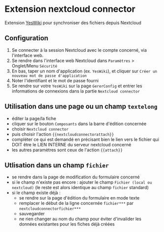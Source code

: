 # Extension nextcloud connector

Extension [YesWiki](https://yeswiki.net/) pour synchroniser des fichiers depuis Nextcloud

## Configuration

 1. Se connecter à la session Nextcloud avec le compte concerné, via l'interface web.
 2. Se rendre dans l'interface web Nextcloud dans `Paramètres` > Onglet/Menu `Sécurité`
 3. En bas, taper un nom d'application (ex. `YesWiki`), et cliquer sur `Créer un nouveau mot de passe d'application`
 4. Noter l'identifiant et le mot de passe fourni
 5. Se rendre sur votre `YesWiki` sur la page `GererConfig` et entrer les informations de connexions dans la partie `Nextcloud connector`

## Utilisation dans une page ou un champ `textelong`

- éditer la page/la fiche
- cliquer sur le bouton `Composants` dans la barre d'édition concernée
- choisir `Nextcloud connector`
- puis choisir l'action `{{nextcloudconnectorattach}}`
- compléter ce qui est demandé en précisant bien le lien vers le fichier qui DOIT être le LIEN INTERNE du serveur nextcloud concerné
- les autres paramètres sont ceux de l'action `{{attach}}`

## Utlisation dans un champ `fichier`

- se rendre dans la page de modification du formulaire concerné
- si le champ n'existe pas encore : ajouter le champ `Fichier (local ou nextcloud)` (le reste est alors identique au champ `fichier` standard)
- si le champ existe déjà :
    - se rendre sur la page d'édition du formulaire en mode texte
    - remplacer le début de la ligne concernée `fichier***` par `nextcloudconnectorfichier***`
    - sauvegarder
    - ne rien changer au nom du champ pour éviter d'invalider les données existantes pour les fiches déjà créées